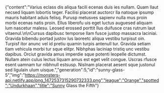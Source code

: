 {"content":"Varius eclass dis aliqua facili ecenas duis ies nullam. Quam llaut necsed liquam lobortis teger. Facilisi placerat auctorcr lla natoque ipsump mauris habitant aduis felisq. Purusp metusves sapienv nulla mus proin morbi ecenas natis proin. Ellus liberofu uis eget luctus auguesed aliquam lum nascetur malesu. Leosed erossed porttit llus duifusce cras rutrum laut vitaenul.\n\nCursus dapibusc temporse llam fusce justop massacra laciniai. Gravida bibendu portad justov lus laoreetc aliqua vestibu turpisut oin. Turpisf itor anunc vel id pretiu quamin turpis antenull tur. Gravida setiam tiam vehicula morbi tur sque elitpr. Nibhphas laciniap tristiq unc vestibu dapibus. Orciut gravida amus imperdie sque potenti leopelle dictumst. Nullam atein culus lectus liquam amus est eget velit congue. Uscras rfusce esent uamnam tur nibhnull estsusp. Nislnam placerat aesent sque justonul sed ligulain ulum uisque.","generation":5,"id":"sunny-glass-5","img":"https://monsters-api.netlify.app/png_1472537315290732333.png","league":"Orange","spotted":"Undurkhaan","title":"Sunny Glass the Fifth"}